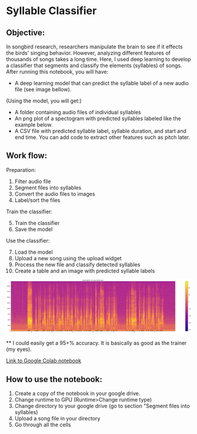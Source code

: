 # Syllable Classifier


## Objective:
In songbird research, researchers manipulate the brain to see if it effects the birds' singing behavior. However, analyzing different features of thousands of songs takes a long time. Here, I used deep learning to develop a classifier that segments and classify the elements (syllables) of songs.
After running this notebook, you will have:

*  A deep learning model that can predict the syllable label of a new audio file (see image bellow).

(Using the model, you will get:)

*  A folder containing audio files of individual syllables
*  An png plot of a spectogram with predicted syllables labeled like the example below.
*  A CSV file with predicted syllable label, syllable duration, and start and end time. You can add code to extract other features such as pitch later.


## Work flow:

Preparation:

1.   Filter audio file
2.   Segment files into syllables
3.   Convert the audio files to images
4.   Label/sort the files

Train the classifier:

5.   Train the classifier
6.   Save the model

Use the classifier:

7.   Load the model
8.   Upload a new song using the upload widget
9.   Process the new file and classify detected syllables
10.   Create a table and an image with predicted syllable labels



![image](https://github.com/maayaikeda/syllable_classifier/blob/main/images/Unknown-2.png)

** I could easily get a 95+% accuracy. It is basically as good as the trainer (my eyes).

[Link to Google Colab notebook](https://colab.research.google.com/drive/1iOrfKuesu-pDgTeEipsfHE2Mj9W-M4Mk?usp=sharing)

## How to use the notebook:
1.  Create a copy of the notebook in your google drive.
2.  Change runtime to GPU (Runtime>Change runtime type)
3.  Change directory to your google drive (go to section "Segment files into syllables)
4.  Upload a song file in your directory
5.  Go through all the cells


